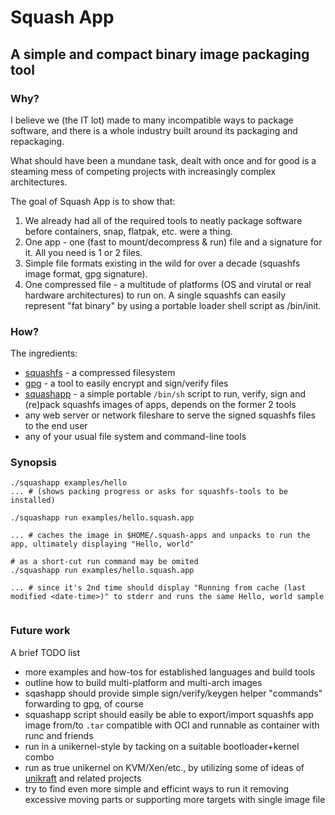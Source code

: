 # Squash App

## A simple and compact binary image packaging tool


### Why?

I believe we (the IT lot) made to many incompatible ways to package software,
and there is a whole industry built around its packaging and repackaging.

What should have been a mundane task, dealt with once and for good is a steaming
mess of competing projects with increasingly complex architectures.

The goal of Squash App is to show that:

1. We already had all of the required tools to neatly package software before containers, snap, flatpak, etc. were a thing.
2. One app - one (fast to mount/decompress & run) file and a signature for it. All you need is 1 or 2 files.
3. Simple file formats existing in the wild for over a decade (squashfs image format, gpg signature).
4. One compressed file - a multitude of platforms (OS and virutal or real hardware architectures) to run on. 
A single squashfs can easily represent "fat binary" by using a portable loader shell script as /bin/init.

### How?

The ingredients:
- [squashfs](https://github.com/plougher/squashfs-tools) - a compressed filesystem
- [gpg](https://www.gnupg.org/) - a tool to easily encrypt and sign/verify files
- [squashapp](./squashapp) - a simple portable `/bin/sh` script to run, verify, sign and (re)pack squashfs images of apps, depends on the former 2 tools
- any web server or network fileshare to serve the signed squashfs files to the end user
- any of your usual file system and command-line tools

### Synopsis
```shell
./squashapp examples/hello
... # (shows packing progress or asks for squashfs-tools to be installed)

./squashapp run examples/hello.squash.app

... # caches the image in $HOME/.squash-apps and unpacks to run the app, ultimately displaying "Hello, world"

# as a short-cut run command may be omited
./squashapp run examples/hello.squash.app

... # since it's 2nd time should display "Running from cache (last modified <date-time>)" to stderr and runs the same Hello, world sample


```

### Future work

A brief TODO list

- more examples and how-tos for established languages and build tools
- outline how to build multi-platform and multi-arch images
- sqashapp should provide simple sign/verify/keygen helper "commands" forwarding to gpg, of course
- squashapp script should easily be able to export/import squashfs app image from/to `.tar` compatible with OCI and runnable as container with runc and friends
- run in a unikernel-style by tacking on a suitable bootloader+kernel combo
- run as true unikernel on KVM/Xen/etc., by utilizing some of ideas of [unikraft](http://www.unikraft.org) and related projects
- try to find even more simple and efficint ways to run it removing excessive moving parts or supporting more targets with single image file

